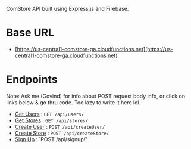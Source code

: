 ComStore API built using Express.js and Firebase.
# Base URL
* [https://us-central1-comstore-ga.cloudfunctions.net](https://us-central1-comstore-ga.cloudfunctions.net)
# Endpoints
Note: Ask me (Govind) for info about POST request body info, or click on links below & go thru code. Too lazy to write it here lol.
* [Get Users](https://github.com/govindsartaj/comstore-api/blob/c49107b5a7c08f194a2388ce47720eb1fb17bfd2/functions/index.js#L27) : `GET /api/users/`
* [Get Stores](https://github.com/govindsartaj/comstore-api/blob/c49107b5a7c08f194a2388ce47720eb1fb17bfd2/functions/index.js#L9) : `GET /api/stores/`
* [Create User](https://github.com/govindsartaj/comstore-api/blob/c49107b5a7c08f194a2388ce47720eb1fb17bfd2/functions/index.js#L64) : `POST /api/createUser/`
* [Create Store](https://github.com/govindsartaj/comstore-api/blob/c49107b5a7c08f194a2388ce47720eb1fb17bfd2/functions/index.js#L45) : `POST /api/createStore/`
* [Sign Up](https://github.com/govindsartaj/comstore-api/blob/c49107b5a7c08f194a2388ce47720eb1fb17bfd2/functions/index.js#L91) : `POST /api/signup/'
